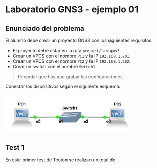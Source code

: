 
# Laboratorio GNS3 - ejemplo 01

## Enunciado del problema

El alumno debe crear un proyecto GNS3 con los siguientes requisitos:
* El proyecto debe estar en la ruta `project/lab.gns3`.
* Crear un VPCS con el nombre `PC1` y la IP `192.168.1.201`.
* Crear un VPCS con el nombre `PC2` y la IP `192.168.1.202`.
* Crear un switch con el nombre `Switch1`.

> Recordar que hay que grabar las configuraciones.

Conectar los dispositivos según el siguiente esquema:

![](images/esquema.png)

## Test 1

En este primer test de Teuton se realizan un total de